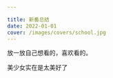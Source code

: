 ```yaml
---

title: 新番总结
date: 2022-01-01
cover: /images/covers/school.jpg	
---
```


放一放自己想看的，喜欢看的。

美少女实在是太美好了

<!-- more -->

